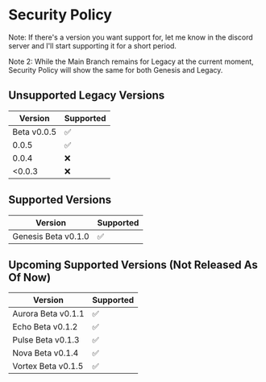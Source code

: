 # Security Policy
Note: If there's a version you want support for, let me know in the discord server and I'll start supporting it for a short period.


Note 2: While the Main Branch remains for Legacy at the current moment, Security Policy will show the same for both Genesis and Legacy.

## Unsupported Legacy Versions

| Version      | Supported          |
| ------------ | ------------------ |
| Beta v0.0.5  | :white_check_mark: |
| 0.0.5        | :white_check_mark: |
| 0.0.4        | :x:                |
| <0.0.3       | :x:                |

## Supported Versions

| Version                | Supported          |
| ---------------------- | ------------------ |
| Genesis Beta v0.1.0    | :white_check_mark: |

## Upcoming Supported Versions (Not Released As Of Now)

| Version                | Supported          |
| ---------------------- | ------------------ |
| Aurora  Beta v0.1.1    | :white_check_mark: |
| Echo    Beta v0.1.2    | :white_check_mark: |
| Pulse   Beta v0.1.3    | :white_check_mark: |
| Nova    Beta v0.1.4    | :white_check_mark: |
| Vortex  Beta v0.1.5    | :white_check_mark: |
